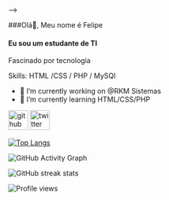 <!-- ###olá 👋<br>
###Meu nome é Felipe <br>
###Atualmente eu estou estudando HTML e CSS<br>
###Wordpress e php<br>
###No futuro eu vou pro laravel<br>
depois que eu me sentir bem com HTML, CSS e o PHP<br>
###meta de virar um dev

<!--
**felipesantos2/felipesantos2** is a ✨ _special_ ✨ repository because its `README.md` (this file) appears on your GitHub profile.

Here are some ideas to get you started:

- 🔭 I’m currently working on ...
- 🌱 I’m currently learning ...
- 👯 I’m looking to collaborate on ...
- 🤔 I’m looking for help with ...
- 💬 Ask me about ...
- 📫 How to reach me: ...
- 😄 Pronouns: ...
- ⚡ Fun fact: ...
-->

 -->
 
 ###Olá👋, Meu nome é Felipe
#### Eu sou um estudante de TI
Fascinado por tecnologia

Skills:  HTML /CSS / PHP / MySQl 

- 🔭 I’m currently working on @RKM Sistemas 
- 🌱 I’m currently learning HTML/CSS/PHP 


[<img src='https://cdn.jsdelivr.net/npm/simple-icons@3.0.1/icons/github.svg' alt='github' height='40'>](https://github.com/felipesantos2)  [<img src='https://cdn.jsdelivr.net/npm/simple-icons@3.0.1/icons/twitter.svg' alt='twitter' height='40'>](https://twitter.com/@Felipe_21_)  

[![Top Langs](https://github-readme-stats.vercel.app/api/top-langs/?username=felipesantos2)](https://github.com/anuraghazra/github-readme-stats)

![GitHub Activity Graph](https://activity-graph.herokuapp.com/graph?username=felipesantos2)  

![GitHub streak stats](https://github-readme-streak-stats.herokuapp.com/?user=felipesantos2)  

![Profile views](https://gpvc.arturio.dev/felipesantos2)  
